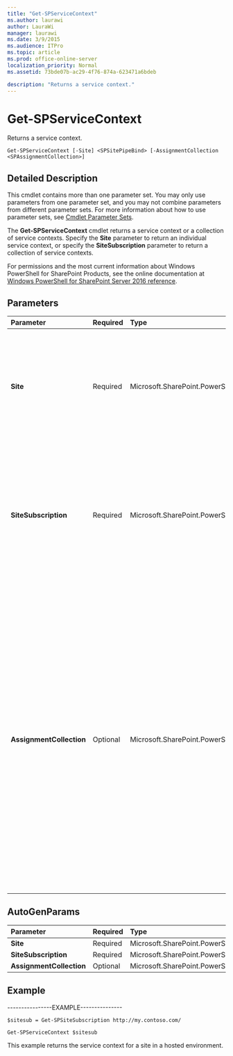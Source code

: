 ```yaml
---
title: "Get-SPServiceContext"
ms.author: laurawi
author: LauraWi
manager: laurawi
ms.date: 3/9/2015
ms.audience: ITPro
ms.topic: article
ms.prod: office-online-server
localization_priority: Normal
ms.assetid: 73bde07b-ac29-4f76-874a-623471a6bdeb

description: "Returns a service context."
---
```


# Get-SPServiceContext

Returns a service context.
  
```
Get-SPServiceContext [-Site] <SPSitePipeBind> [-AssignmentCollection <SPAssignmentCollection>]
```

## Detailed Description

This cmdlet contains more than one parameter set. You may only use parameters from one parameter set, and you may not combine parameters from different parameter sets. For more information about how to use parameter sets, see [Cmdlet Parameter Sets](https://go.microsoft.com/fwlink/?LinkID=187810).
  
The **Get-SPServiceContext** cmdlet returns a service context or a collection of service contexts. Specify the **Site** parameter to return an individual service context, or specify the **SiteSubscription** parameter to return a collection of service contexts. 
  
For permissions and the most current information about Windows PowerShell for SharePoint Products, see the online documentation at [Windows PowerShell for SharePoint Server 2016 reference](https://go.microsoft.com/fwlink/p/?LinkId=671715).
  
## Parameters

|**Parameter**|**Required**|**Type**|**Description**|
|:-----|:-----|:-----|:-----|
|**Site** <br/> |Required  <br/> |Microsoft.SharePoint.PowerShell.SPSitePipeBind  <br/> |Returns the service context for only the Web application that contains the specified site collection.  <br/> The type must be a valid GUID, in the form 12345678-90ab-cdef-1234-567890bcdefgh; a valid URL, in the form http://server_name; or an instance of a valid **SPSite** object.  <br/> |
|**SiteSubscription** <br/> |Required  <br/> |Microsoft.SharePoint.PowerShell.SPSiteSubscriptionPipeBind  <br/> |Returns all of the service contexts for all Web applications in which the specified site subscription has site collections.  <br/> The type must be a valid GUID, in the form 12345678-90ab-cdef-1234-567890bcdefgh; a valid name of a site subscription (for example, SiteSubscriptionConfig1); or an instance of a valid **SiteSubscription** object.  <br/> |
|**AssignmentCollection** <br/> |Optional  <br/> |Microsoft.SharePoint.PowerShell.SPAssignmentCollection  <br/> |Manages objects for the purpose of proper disposal. Use of objects, such as **SPWeb** or **SPSite**, can use large amounts of memory and use of these objects in Windows PowerShell scripts requires proper memory management. Using the **SPAssignment** object, you can assign objects to a variable and dispose of the objects after they are needed to free up memory. When **SPWeb**, **SPSite**, or **SPSiteAdministration** objects are used, the objects are automatically disposed of if an assignment collection or the **Global** parameter is not used.  <br/> > [!NOTE]> When the **Global** parameter is used, all objects are contained in the global store. If objects are not immediately used, or disposed of by using the **Stop-SPAssignment** command, an out-of-memory scenario can occur.           |
   
## AutoGenParams

|**Parameter**|**Required**|**Type**|**Description**|
|:-----|:-----|:-----|:-----|
|**Site** <br/> |Required  <br/> |Microsoft.SharePoint.PowerShell.SPSitePipeBind  <br/> ||
|**SiteSubscription** <br/> |Required  <br/> |Microsoft.SharePoint.PowerShell.SPSiteSubscriptionPipeBind  <br/> ||
|**AssignmentCollection** <br/> |Optional  <br/> |Microsoft.SharePoint.PowerShell.SPAssignmentCollection  <br/> ||
   
## Example

----------------EXAMPLE---------------
  
```
$sitesub = Get-SPSiteSubscription http://my.contoso.com/
```

```
Get-SPServiceContext $sitesub
```

This example returns the service context for a site in a hosted environment.
  

